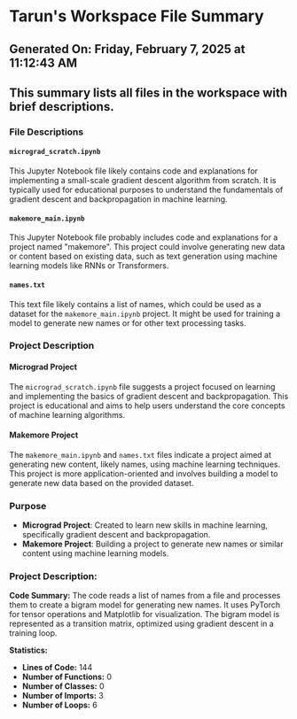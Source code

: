 # Tarun's Workspace File Summary
## Generated On: Friday, February 7, 2025 at 11:12:43 AM
This summary lists all files in the workspace with brief descriptions.
---
### File Descriptions

#### `micrograd_scratch.ipynb`
This Jupyter Notebook file likely contains code and explanations for implementing a small-scale gradient descent algorithm from scratch. It is typically used for educational purposes to understand the fundamentals of gradient descent and backpropagation in machine learning.

#### `makemore_main.ipynb`
This Jupyter Notebook file probably includes code and explanations for a project named "makemore". This project could involve generating new data or content based on existing data, such as text generation using machine learning models like RNNs or Transformers.

#### `names.txt`
This text file likely contains a list of names, which could be used as a dataset for the `makemore_main.ipynb` project. It might be used for training a model to generate new names or for other text processing tasks.

### Project Description

#### Micrograd Project
The `micrograd_scratch.ipynb` file suggests a project focused on learning and implementing the basics of gradient descent and backpropagation. This project is educational and aims to help users understand the core concepts of machine learning algorithms.

#### Makemore Project
The `makemore_main.ipynb` and `names.txt` files indicate a project aimed at generating new content, likely names, using machine learning techniques. This project is more application-oriented and involves building a model to generate new data based on the provided dataset.

### Purpose
- **Micrograd Project**: Created to learn new skills in machine learning, specifically gradient descent and backpropagation.
- **Makemore Project**: Building a project to generate new names or similar content using machine learning models. 
### Project Description:
 **Code Summary:**
The code reads a list of names from a file and processes them to create a bigram model for generating new names. It uses PyTorch for tensor operations and Matplotlib for visualization. The bigram model is represented as a transition matrix, optimized using gradient descent in a training loop.

**Statistics:**
- **Lines of Code:** 144
- **Number of Functions:** 0
- **Number of Classes:** 0
- **Number of Imports:** 3
- **Number of Loops:** 6
